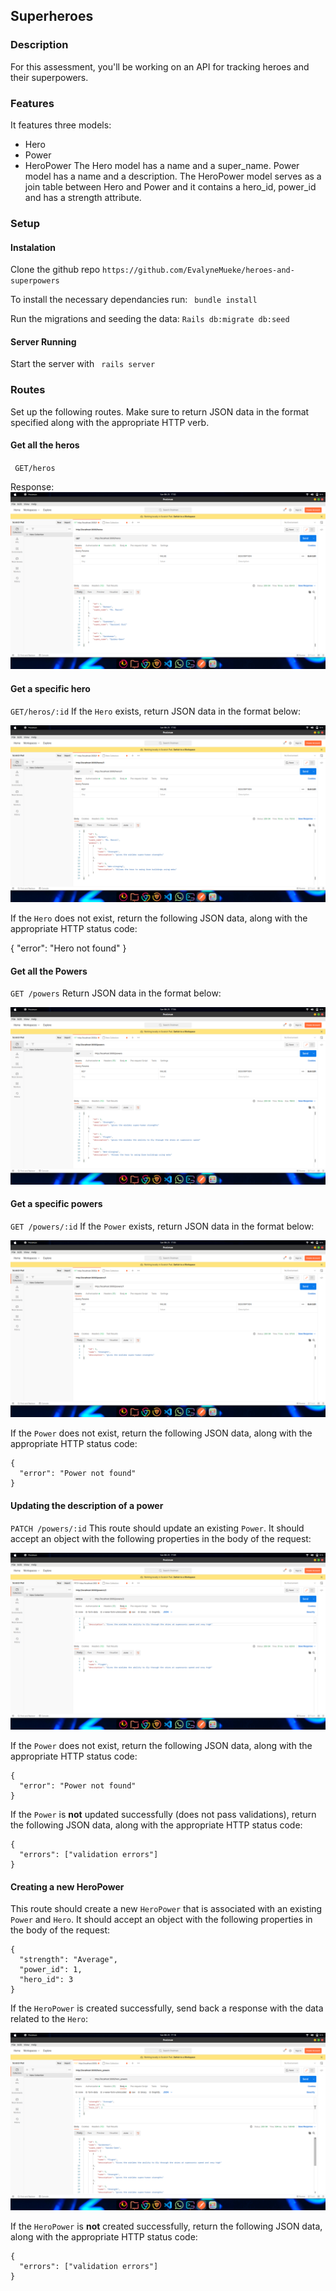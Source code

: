 ## Superheroes

### Description
For this assessment, you'll be working on an API for tracking heroes and their superpowers.

### Features
 It features three models: 
 - Hero
 - Power
 - HeroPower 
 The Hero model has a name and a super_name. 
 Power model has a name and a description. 
 The HeroPower model serves as a join table between Hero and Power and it contains a hero_id, power_id and has a strength attribute.

 ### Setup
 #### Instalation
 Clone the github repo `https://github.com/EvalyneMueke/heroes-and-superpowers`

 To install the necessary dependancies run:
 ` bundle install`

 Run the migrations and seeding the data:
 `Rails db:migrate db:seed`
 #### Server Running
 Start the server with ` rails server`

 ### Routes 
 Set up the following routes. Make sure to return JSON data in the format
specified along with the appropriate HTTP verb.

#### Get all the heros
` GET/heros`

Response:
![heros](images/image1.png)

#### Get a specific hero
`GET/heros/:id`
If the `Hero` exists, return JSON data in the format below:

![heros](images/image2.png)

If the `Hero` does not exist, return the following JSON data, along with
the appropriate HTTP status code:

{   "error": "Hero not found" }

#### Get all the Powers
 `GET /powers`
Return JSON data in the format below:

![heros](images/image3.png)

#### Get a specific powers
 `GET /powers/:id`
If the `Power` exists, return JSON data in the format below:

![heros](images/image4.png)

If the `Power` does not exist, return the following JSON data, along with
the appropriate HTTP status code:

```
{
  "error": "Power not found"
}
```
#### Updating the description of a power
`PATCH /powers/:id`
This route should update an existing `Power`. It should accept an object with
the following properties in the body of the request:

![heros](images/image5.png)

If the `Power` does not exist, return the following JSON data, along with
the appropriate HTTP status code:

```
{
  "error": "Power not found"
}
```

If the `Power` is **not** updated successfully (does not pass validations),
return the following JSON data, along with the appropriate HTTP status code:

```
{
  "errors": ["validation errors"]
}
```

#### Creating a new HeroPower
This route should create a new `HeroPower` that is associated with an
existing `Power` and `Hero`. It should accept an object with the following
properties in the body of the request:

```
{
  "strength": "Average",
  "power_id": 1,
  "hero_id": 3
}
```

If the `HeroPower` is created successfully, send back a response with the data
related to the `Hero`:

![heros](images/image6.png)

If the `HeroPower` is **not** created successfully, return the following
JSON data, along with the appropriate HTTP status code:

```
{
  "errors": ["validation errors"]
}
```






